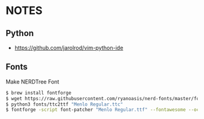 NOTES  
=====

Python
------

- https://github.com/jarolrod/vim-python-ide

Fonts  
-----

Make NERDTree Font  

```bash  
$ brew install fontforge
$ wget https://raw.githubusercontent.com/ryanoasis/nerd-fonts/master/font-patcher
$ python3 fonts/ttc2ttf "Menlo Regular.ttc"
$ fontforge -script font-patcher "Menlo Regular.ttf" --fontawesome --octicons --pomicons --powerline
```
